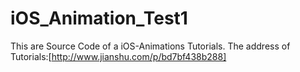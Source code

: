 # iOS_Animation_Test1

This are Source Code of a iOS-Animations Tutorials.
The address of Tutorials:[http://www.jianshu.com/p/bd7bf438b288]
